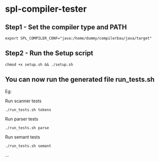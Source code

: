 # spl-compiler-tester

## Step1 - Set the compiler type and PATH

```
export SPL_COMPILER_CONF="java:/home/dummy/compilerbau/java/target"
```

## Step2 - Run the Setup script

```
chmod +x setup.sh && ./setup.sh
```

## You can now run the generated file __run_tests.sh__

Eg:

Run scanner tests
```
./run_tests.sh tokens
```

Run parser tests
```
./run_tests.sh parse
```

Run semant tests
```
./run_tests.sh semant
```

...
